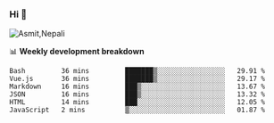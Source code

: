 ### Hi 👋

![Asmit,Nepali](https://media.giphy.com/media/L8K62iTDkzGX6/giphy.gif)
<!--
**asmit99nepali/asmit99nepali** is a ✨ _special_ ✨ repository because its `README.md` (this file) appears on your GitHub profile.

Here are some ideas to get you started:

- 🔭 I’m currently working on ...
- 🌱 I’m currently learning ...
- 👯 I’m looking to collaborate on ...
- 🤔 I’m looking for help with ...
- 💬 Ask me about ...
- 📫 How to reach me: ...
- 😄 Pronouns: ...
- ⚡ Fun fact: ...
-->


📊 **Weekly development breakdown**
<!--START_SECTION:waka-->

```text
Bash         36 mins         ███████▒░░░░░░░░░░░░░░░░░   29.91 %
Vue.js       36 mins         ███████▒░░░░░░░░░░░░░░░░░   29.17 %
Markdown     16 mins         ███▒░░░░░░░░░░░░░░░░░░░░░   13.67 %
JSON         16 mins         ███▒░░░░░░░░░░░░░░░░░░░░░   13.32 %
HTML         14 mins         ███░░░░░░░░░░░░░░░░░░░░░░   12.05 %
JavaScript   2 mins          ▒░░░░░░░░░░░░░░░░░░░░░░░░   01.87 %
```

<!--END_SECTION:waka-->

